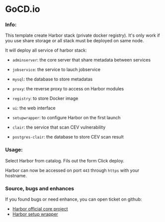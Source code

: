 # GoCD.io

### Info:

This template create Harbor stack (private docker registry). It's only work if you use share storage or all stack must be deployed on same node.

It will deploy all service of harbor stack:
- `adminserver`: the core server that share metadata between services

- `jobservice`: the service to lauch jobservice
- `mysql`: the database to store metadatas
- `proxy`: the reverse proxy to access on Harbor modules
- `registry`: to store Docker image
- `ui`: the web interface
- `setupwrapper`: to configure Harbor on the first launch
- `clair`: the service that scan CEV vulnerability
- `postgres-clair`: the database to store CEV scan result


### Usage:

Select Harbor from catalog.
Fils out the form
Click deploy.

Harbor can now be accessed on port `443` through `https` with your hostname.
 


### Source, bugs and enhances

 If you found bugs or need enhance, you can open ticket on github:
 - [Harbor official core project](https://github.com/vmware/harbor)
 - [Harbor setup wrapper](https://github.com/disaster37/docker-harbor-setupwrapper)